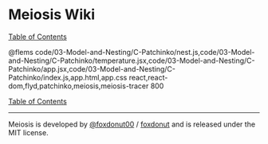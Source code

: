 # Meiosis Wiki

[Table of Contents](toc.html)

@flems code/03-Model-and-Nesting/C-Patchinko/nest.js,code/03-Model-and-Nesting/C-Patchinko/temperature.jsx,code/03-Model-and-Nesting/C-Patchinko/app.jsx,code/03-Model-and-Nesting/C-Patchinko/index.js,app.html,app.css react,react-dom,flyd,patchinko,meiosis,meiosis-tracer 800

[Table of Contents](toc.html)

-----

Meiosis is developed by [@foxdonut00](http://twitter.com/foxdonut00) / [foxdonut](https://github.com/foxdonut) and is released under the MIT license.
